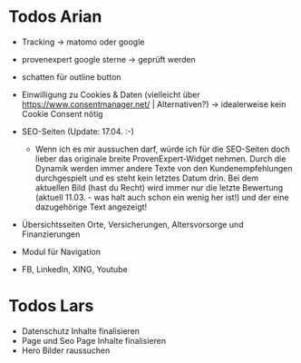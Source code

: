 # Todos Arian
- Tracking -> matomo oder google
- provenexpert google sterne -> geprüft werden

- schatten für outline button

- Einwilligung zu Cookies & Daten (vielleicht über https://www.consentmanager.net/ | Alternativen?) -> idealerweise kein Cookie Consent nötig

- SEO-Seiten (Update: 17.04. :-)
    -   Wenn ich es mir aussuchen darf, würde ich für die SEO-Seiten doch lieber das originale breite ProvenExpert-Widget nehmen. Durch die Dynamik werden immer andere Texte von den Kundenempfehlungen durchgespielt und es steht kein letztes Datum drin. Bei dem aktuellen Bild (hast du Recht) wird immer nur die letzte Bewertung (aktuell 11.03. - was halt auch schon ein wenig her ist!) und der eine dazugehörige Text angezeigt!

- Übersichtsseiten Orte, Versicherungen, Altersvorsorge und Finanzierungen
- Modul für Navigation
- FB, LinkedIn, XING, Youtube

# Todos Lars

- Datenschutz Inhalte finalisieren
- Page und Seo Page Inhalte finalisieren
- Hero Bilder raussuchen